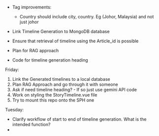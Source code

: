 - Tag improvements:

  - Country should include city, country. Eg (Johor, Malaysia) and not just johor

- Link Timeline Generation to MongoDB database
- Ensure that retrieval of timeline using the Article_id is possible
- Plan for RAG approach
- Code for timeline generation heading



Friday:
1. Link the Generated timelines to a local database
2. Plan RAG Approach and go through it with someone
3. Ask if need timeline heading? - If so just use gemini API code
4. Work on styling the StoryTimeline.vue file
5. Try to mount this repo onto the SPH one

Tuesday:
- Clarify workflow of start to end of timeline generation. What is the intended function?
- 
